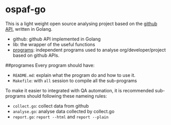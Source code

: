 # ospaf-go
This is a light weight open source analysing project based on the [github API](https://developer.github.com/v3), written in Golang.

- github: github API implemented in Golang
- lib: the wrapper of the useful functions
- [programs](#programes): independent programs used to analyse org/developer/project based on github APIs.


##programes
Every program should have:
- `README.md`:  explain what the program do and how to use it.
- `Makefile`:  with `all` session to compile all the sub-programs

To make it easier to integrated with QA automation, it is recommended sub-programs should following these nameing rules:
- `collect.go`:  collect data from github
- `analyse.go`:  analyse data collected by collect.go
- `report.go`:  `report --html` and `report --plain`
  
